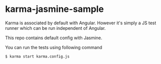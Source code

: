 # karma-jasmine-sample

Karma is associated by default with Angular. However it's simply a JS test runner which can be run independent of Angular.

This repo contains default config with Jasmine.

You can run the tests using following command

`$ karma start karma.config.js`
